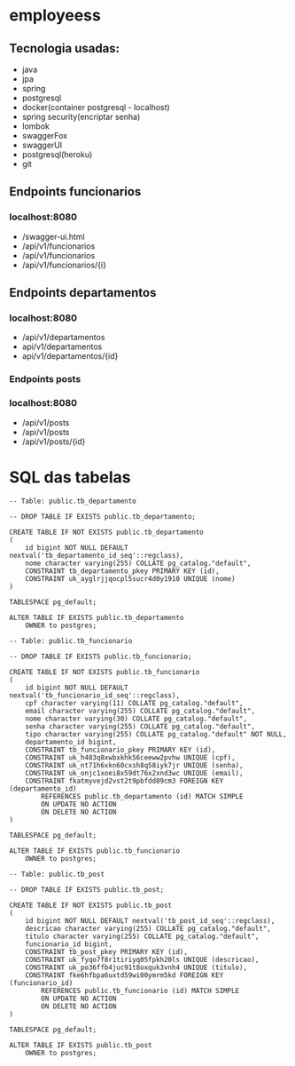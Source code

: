 # employeess
## Tecnologia usadas:
- java
- jpa
- spring
- postgresql
- docker(container postgresql - localhost)
- spring security(encriptar senha)
- lombok
- swaggerFox
- swaggerUI
- postgresql(heroku)
- git

## Endpoints funcionarios
### localhost:8080
- /swagger-ui.html
- /api/v1/funcionarios
- /api/v1/funcionarios
- /api/v1/funcionarios/{i}

## Endpoints departamentos
### localhost:8080
- /api/v1/departamentos
- api/v1/departamentos
- api/v1/departamentos/{id}

### Endpoints posts
### localhost:8080
- /api/v1/posts
- /api/v1/posts
- /api/v1/posts/{id}


# SQL das tabelas
```
-- Table: public.tb_departamento

-- DROP TABLE IF EXISTS public.tb_departamento;

CREATE TABLE IF NOT EXISTS public.tb_departamento
(
    id bigint NOT NULL DEFAULT nextval('tb_departamento_id_seq'::regclass),
    nome character varying(255) COLLATE pg_catalog."default",
    CONSTRAINT tb_departamento_pkey PRIMARY KEY (id),
    CONSTRAINT uk_ayglrjjqocpl5sucr4d0y1910 UNIQUE (nome)
)

TABLESPACE pg_default;

ALTER TABLE IF EXISTS public.tb_departamento
    OWNER to postgres;
```

```
-- Table: public.tb_funcionario

-- DROP TABLE IF EXISTS public.tb_funcionario;

CREATE TABLE IF NOT EXISTS public.tb_funcionario
(
    id bigint NOT NULL DEFAULT nextval('tb_funcionario_id_seq'::regclass),
    cpf character varying(11) COLLATE pg_catalog."default",
    email character varying(255) COLLATE pg_catalog."default",
    nome character varying(30) COLLATE pg_catalog."default",
    senha character varying(255) COLLATE pg_catalog."default",
    tipo character varying(255) COLLATE pg_catalog."default" NOT NULL,
    departamento_id bigint,
    CONSTRAINT tb_funcionario_pkey PRIMARY KEY (id),
    CONSTRAINT uk_h483q8xwbxkhk56ceeww2pvhw UNIQUE (cpf),
    CONSTRAINT uk_nt71h6xkn60cxsh8q58iyk7jr UNIQUE (senha),
    CONSTRAINT uk_onjc1xoei8x59dt76x2xnd3wc UNIQUE (email),
    CONSTRAINT fkatmyvejd2vst2t9pbfdd89cm3 FOREIGN KEY (departamento_id)
        REFERENCES public.tb_departamento (id) MATCH SIMPLE
        ON UPDATE NO ACTION
        ON DELETE NO ACTION
)

TABLESPACE pg_default;

ALTER TABLE IF EXISTS public.tb_funcionario
    OWNER to postgres;
```

```
-- Table: public.tb_post

-- DROP TABLE IF EXISTS public.tb_post;

CREATE TABLE IF NOT EXISTS public.tb_post
(
    id bigint NOT NULL DEFAULT nextval('tb_post_id_seq'::regclass),
    descricao character varying(255) COLLATE pg_catalog."default",
    titulo character varying(255) COLLATE pg_catalog."default",
    funcionario_id bigint,
    CONSTRAINT tb_post_pkey PRIMARY KEY (id),
    CONSTRAINT uk_fyqo7f8r1tiriyq05fpkh20ls UNIQUE (descricao),
    CONSTRAINT uk_po36ffb4juc91t8oxquk3vnh4 UNIQUE (titulo),
    CONSTRAINT fke6hfbpa6uxtd59wi00ymrm5kd FOREIGN KEY (funcionario_id)
        REFERENCES public.tb_funcionario (id) MATCH SIMPLE
        ON UPDATE NO ACTION
        ON DELETE NO ACTION
)

TABLESPACE pg_default;

ALTER TABLE IF EXISTS public.tb_post
    OWNER to postgres;
```
